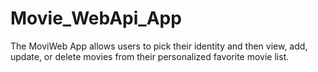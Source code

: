 # Movie_WebApi_App
The MoviWeb App allows users to pick their identity and then view, add, update, or delete movies from their personalized favorite movie list.
